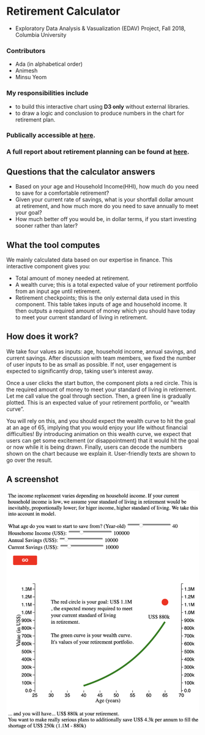 # Retirement Calculator
- Exploratory Data Analysis & Vasualization (EDAV) Project, Fall 2018, Columbia University

### Contributors
- Ada (in alphabetical order)
- Animesh
- Minsu Yeom

### My responsibilities include
- to build this interactive chart using **D3 only** without external libraries.
- to draw a logic and conclusion to produce numbers in the chart for retirement plan.

### Publically accessible at [here](https://my2582.github.io/resume).
### A full report about retirement planning can be found at [here](https://my2582.github.io/FinalReport.pdf).

## Questions that the calculator answers
- Based on your age and Household Income(HHI), how much do you need to save for a comfortable retirement?
- Given your current rate of savings, what is your shortfall dollar amount at retirement, and how much more do you need to save annually to meet your goal?
- How much better off you would be, in dollar terms, if you start investing sooner rather than later?
  

## What the tool computes
We mainly calculated data based on our expertise in finance. This interactive component gives you:
- Total amount of money needed at retirement.
- A wealth curve; this is a total expected value of your retirement portfolio from an input age until retirement.
- Retirement checkpoints; this is the only external data used in this component. This table takes inputs of age and household income. It then outputs a required amount of money which you should have today to meet your current standard of living in retirement.


## How does it work?
We take four values as inputs: age, household income, annual savings, and current savings. After discussion with team members, we fixed the number of user inputs to be as small as possible. If not, user engagement is expected to significantly drop, taking user’s interest away.

Once a user clicks the start button, the component plots a red circle. This is the required amount of money to meet your standard of living in retirement. Let me call value the goal through section. Then, a green line is gradually plotted. This is an expected value of your retirement portfolio, or “wealth curve”.

You will rely on this, and you should expect the wealth curve to hit the goal at an age of 65, implying that you would enjoy your life without financial difficulties! By introducing animation on this wealth curve, we expect that users can get some excitement (or disappointment) that it would hit the goal or now while it is being drawn. Finally, users can decode the numbers shown on the chart because we explain it. User-friendly texts are shown to go over the result.


## A screenshot
![chart](chart_screenshot.png)
